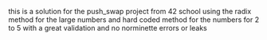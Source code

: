 this is a solution for the push_swap project from 42 school using the radix method for the large numbers and hard coded method for the numbers for 2 to 5 with a great validation and no norminette errors or leaks
